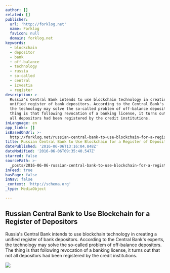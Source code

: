 ```yaml
---
author: []
related: []
publisher:
  url: 'http://forklog.net'
  name: Forklog
  favicon: null
  domain: forklog.net
keywords:
  - blockchain
  - depositor
  - bank
  - off-balance
  - technology
  - russia
  - so-called
  - central
  - izvestia
  - register
description: >-
  Russia's Central Bank intends to use blockchain technology in creating a
  unified register of bank depositors. According to the Central Bank's experts,
  the technology may solve the so-called problem of off-balance depositors. The
  thing is that following revocation of a banking license, it turns out that not
  all depositors had been registered by the credit institutions.
inLanguage: en
app_links: []
isBasedOnUrl: >-
  http://forklog.net/russian-central-bank-to-use-blockchain-for-a-register-of-depositors/
title: Russian Central Bank to Use Blockchain for a Register of Depositors
datePublished: '2016-06-06T13:16:04.848Z'
dateModified: '2016-06-06T09:35:40.547Z'
starred: false
sourcePath: >-
  _posts/2016-06-06-russian-central-bank-to-use-blockchain-for-a-register-of-dep.md
inFeed: true
hasPage: false
inNav: false
_context: 'http://schema.org'
_type: MediaObject

---
```

<article style=""><h1>Russian Central Bank to Use Blockchain for a Register of Depositors</h1><p>Russia's Central Bank intends to use blockchain technology in creating a unified register of bank depositors. According to the Central Bank's experts, the technology may solve the so-called problem of off-balance depositors. The thing is that following revocation of a banking license, it turns out that not all depositors had been registered by the credit institutions.</p><img src="http://forklog.net/wp-content/uploads/2016/03/11.png" /></article>